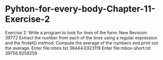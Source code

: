 # Pyhton-for-every-body-Chapter-11-Exercise-2
Exercise 2: Write a program to look for lines of the form:
New Revision: 39772
Extract the number from each of the lines using a regular expression
and the findall() method. Compute the average of the numbers and
print out the average.
Enter file:mbox.txt
38444.0323119
Enter file:mbox-short.txt
39756.9259259
